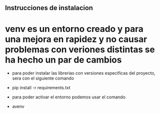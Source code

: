 ## Instrucciones de instalacion
# venv es un entorno creado y para una mejora en rapidez y no causar problemas con veriones distintas se ha hecho un par de cambios

+ para poder instalar las librerias con versiones especificas del proyecto, sera con el siguiente comando
+ pip install -r requirements.txt

+ para poder activar el entorno podemos usar el comando

+ avenv
